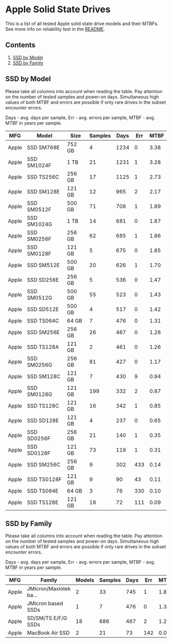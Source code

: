 Apple Solid State Drives
========================

This is a list of all tested Apple solid state drive models and their MTBFs. See
more info on reliability test in the [README](https://github.com/linuxhw/SMART).

Contents
--------

1. [ SSD by Model  ](#ssd-by-model)
2. [ SSD by Family ](#ssd-by-family)

SSD by Model
------------

Please take all columns into account when reading the table. Pay attention on the
number of tested samples and power-on days. Simultaneous high values of both MTBF
and errors are possible if only rare drives in the subset encounter errors.

Days - avg. days per sample,
Err  - avg. errors per sample,
MTBF - avg. MTBF in years per sample.

| MFG       | Model              | Size   | Samples | Days  | Err   | MTBF |
|-----------|--------------------|--------|---------|-------|-------|------|
| Apple     | SSD SM768E         | 752 GB | 4       | 1234  | 0     | 3.38   |
| Apple     | SSD SM1024F        | 1 TB   | 21      | 1231  | 1     | 3.28   |
| Apple     | SSD TS256C         | 256 GB | 17      | 1125  | 1     | 2.73   |
| Apple     | SSD SM128E         | 121 GB | 12      | 965   | 2     | 2.17   |
| Apple     | SSD SM0512F        | 500 GB | 71      | 708   | 1     | 1.89   |
| Apple     | SSD SM1024G        | 1 TB   | 14      | 681   | 0     | 1.87   |
| Apple     | SSD SM0256F        | 256 GB | 62      | 685   | 1     | 1.86   |
| Apple     | SSD SM0128F        | 121 GB | 5       | 675   | 0     | 1.85   |
| Apple     | SSD SM512E         | 500 GB | 20      | 626   | 1     | 1.70   |
| Apple     | SSD SD256E         | 256 GB | 5       | 536   | 0     | 1.47   |
| Apple     | SSD SM0512G        | 500 GB | 55      | 523   | 0     | 1.43   |
| Apple     | SSD SD512E         | 500 GB | 4       | 517   | 0     | 1.42   |
| Apple     | SSD TS064C         | 64 GB  | 7       | 476   | 0     | 1.31   |
| Apple     | SSD SM256E         | 256 GB | 26      | 467   | 0     | 1.28   |
| Apple     | SSD TS128A         | 121 GB | 2       | 461   | 0     | 1.26   |
| Apple     | SSD SM0256G        | 256 GB | 81      | 427   | 0     | 1.17   |
| Apple     | SSD SM128C         | 121 GB | 7       | 430   | 9     | 0.94   |
| Apple     | SSD SM0128G        | 121 GB | 199     | 332   | 2     | 0.87   |
| Apple     | SSD TS128C         | 121 GB | 16      | 342   | 1     | 0.85   |
| Apple     | SSD SD128E         | 121 GB | 4       | 237   | 0     | 0.65   |
| Apple     | SSD SD0256F        | 256 GB | 21      | 140   | 1     | 0.35   |
| Apple     | SSD SD0128F        | 121 GB | 73      | 119   | 1     | 0.31   |
| Apple     | SSD SM256C         | 256 GB | 9       | 302   | 433   | 0.14   |
| Apple     | SSD TS0128F        | 121 GB | 9       | 90    | 43    | 0.11   |
| Apple     | SSD TS064E         | 64 GB  | 3       | 76    | 330   | 0.10   |
| Apple     | SSD TS128E         | 121 GB | 18      | 72    | 111   | 0.09   |

SSD by Family
-------------

Please take all columns into account when reading the table. Pay attention on the
number of tested samples and power-on days. Simultaneous high values of both MTBF
and errors are possible if only rare drives in the subset encounter errors.

Days - avg. days per sample,
Err  - avg. errors per sample,
MTBF - avg. MTBF in years per sample.

| MFG       | Family                 | Models | Samples | Days  | Err   | MTBF |
|-----------|------------------------|--------|---------|-------|-------|------|
| Apple     | JMicron/Maxiotek ba... | 2      | 33      | 745   | 1     | 1.81   |
| Apple     | JMicron based SSDs     | 1      | 7       | 476   | 0     | 1.31   |
| Apple     | SD/SM/TS E/F/G SSDs    | 18     | 686     | 467   | 2     | 1.24   |
| Apple     | MacBook Air SSD        | 2      | 21      | 73    | 142   | 0.09   |
